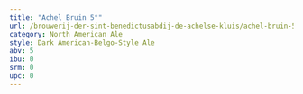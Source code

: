 ```yaml
---
title: "Achel Bruin 5°"
url: /brouwerij-der-sint-benedictusabdij-de-achelse-kluis/achel-bruin-5deg/
category: North American Ale
style: Dark American-Belgo-Style Ale
abv: 5
ibu: 0
srm: 0
upc: 0
---
```


